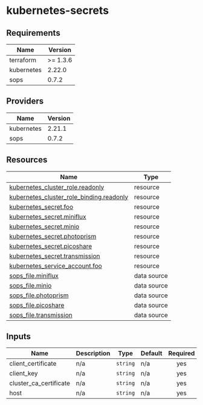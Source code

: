 # kubernetes-secrets

<!-- BEGIN_TF_DOCS -->
## Requirements

| Name | Version |
|------|---------|
| terraform | >= 1.3.6 |
| kubernetes | 2.22.0 |
| sops | 0.7.2 |

## Providers

| Name | Version |
|------|---------|
| kubernetes | 2.21.1 |
| sops | 0.7.2 |

## Resources

| Name | Type |
|------|------|
| [kubernetes_cluster_role.readonly](https://registry.terraform.io/providers/hashicorp/kubernetes/2.22.0/docs/resources/cluster_role) | resource |
| [kubernetes_cluster_role_binding.readonly](https://registry.terraform.io/providers/hashicorp/kubernetes/2.22.0/docs/resources/cluster_role_binding) | resource |
| [kubernetes_secret.foo](https://registry.terraform.io/providers/hashicorp/kubernetes/2.22.0/docs/resources/secret) | resource |
| [kubernetes_secret.miniflux](https://registry.terraform.io/providers/hashicorp/kubernetes/2.22.0/docs/resources/secret) | resource |
| [kubernetes_secret.minio](https://registry.terraform.io/providers/hashicorp/kubernetes/2.22.0/docs/resources/secret) | resource |
| [kubernetes_secret.photoprism](https://registry.terraform.io/providers/hashicorp/kubernetes/2.22.0/docs/resources/secret) | resource |
| [kubernetes_secret.picoshare](https://registry.terraform.io/providers/hashicorp/kubernetes/2.22.0/docs/resources/secret) | resource |
| [kubernetes_secret.transmission](https://registry.terraform.io/providers/hashicorp/kubernetes/2.22.0/docs/resources/secret) | resource |
| [kubernetes_service_account.foo](https://registry.terraform.io/providers/hashicorp/kubernetes/2.22.0/docs/resources/service_account) | resource |
| [sops_file.miniflux](https://registry.terraform.io/providers/carlpett/sops/0.7.2/docs/data-sources/file) | data source |
| [sops_file.minio](https://registry.terraform.io/providers/carlpett/sops/0.7.2/docs/data-sources/file) | data source |
| [sops_file.photoprism](https://registry.terraform.io/providers/carlpett/sops/0.7.2/docs/data-sources/file) | data source |
| [sops_file.picoshare](https://registry.terraform.io/providers/carlpett/sops/0.7.2/docs/data-sources/file) | data source |
| [sops_file.transmission](https://registry.terraform.io/providers/carlpett/sops/0.7.2/docs/data-sources/file) | data source |

## Inputs

| Name | Description | Type | Default | Required |
|------|-------------|------|---------|:--------:|
| client\_certificate | n/a | `string` | n/a | yes |
| client\_key | n/a | `string` | n/a | yes |
| cluster\_ca\_certificate | n/a | `string` | n/a | yes |
| host | n/a | `string` | n/a | yes |
<!-- END_TF_DOCS -->
